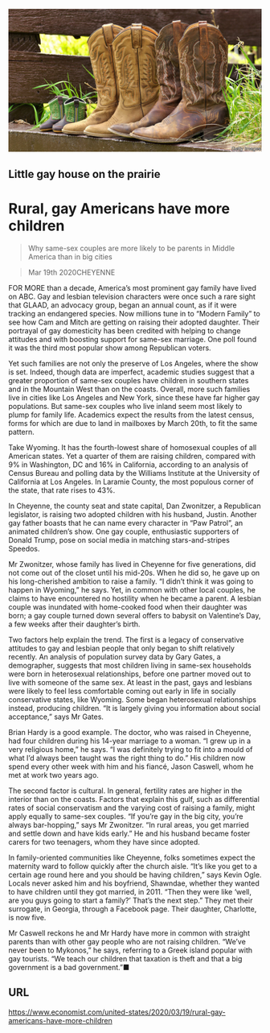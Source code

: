 ![](./images/20200321_USP502.jpg)

## Little gay house on the prairie

# Rural, gay Americans have more children

> Why same-sex couples are more likely to be parents in Middle America than in big cities

> Mar 19th 2020CHEYENNE

FOR MORE than a decade, America’s most prominent gay family have lived on ABC. Gay and lesbian television characters were once such a rare sight that GLAAD, an advocacy group, began an annual count, as if it were tracking an endangered species. Now millions tune in to “Modern Family” to see how Cam and Mitch are getting on raising their adopted daughter. Their portrayal of gay domesticity has been credited with helping to change attitudes and with boosting support for same-sex marriage. One poll found it was the third most popular show among Republican voters.

Yet such families are not only the preserve of Los Angeles, where the show is set. Indeed, though data are imperfect, academic studies suggest that a greater proportion of same-sex couples have children in southern states and in the Mountain West than on the coasts. Overall, more such families live in cities like Los Angeles and New York, since these have far higher gay populations. But same-sex couples who live inland seem most likely to plump for family life. Academics expect the results from the latest census, forms for which are due to land in mailboxes by March 20th, to fit the same pattern.

Take Wyoming. It has the fourth-lowest share of homosexual couples of all American states. Yet a quarter of them are raising children, compared with 9% in Washington, DC and 16% in California, according to an analysis of Census Bureau and polling data by the Williams Institute at the University of California at Los Angeles. In Laramie County, the most populous corner of the state, that rate rises to 43%.

In Cheyenne, the county seat and state capital, Dan Zwonitzer, a Republican legislator, is raising two adopted children with his husband, Justin. Another gay father boasts that he can name every character in “Paw Patrol”, an animated children’s show. One gay couple, enthusiastic supporters of Donald Trump, pose on social media in matching stars-and-stripes Speedos.

Mr Zwonitzer, whose family has lived in Cheyenne for five generations, did not come out of the closet until his mid-20s. When he did so, he gave up on his long-cherished ambition to raise a family. “I didn’t think it was going to happen in Wyoming,” he says. Yet, in common with other local couples, he claims to have encountered no hostility when he became a parent. A lesbian couple was inundated with home-cooked food when their daughter was born; a gay couple turned down several offers to babysit on Valentine’s Day, a few weeks after their daughter’s birth.

Two factors help explain the trend. The first is a legacy of conservative attitudes to gay and lesbian people that only began to shift relatively recently. An analysis of population survey data by Gary Gates, a demographer, suggests that most children living in same-sex households were born in heterosexual relationships, before one partner moved out to live with someone of the same sex. At least in the past, gays and lesbians were likely to feel less comfortable coming out early in life in socially conservative states, like Wyoming. Some began heterosexual relationships instead, producing children. “It is largely giving you information about social acceptance,” says Mr Gates.

Brian Hardy is a good example. The doctor, who was raised in Cheyenne, had four children during his 14-year marriage to a woman. “I grew up in a very religious home,” he says. “I was definitely trying to fit into a mould of what I’d always been taught was the right thing to do.” His children now spend every other week with him and his fiancé, Jason Caswell, whom he met at work two years ago.

The second factor is cultural. In general, fertility rates are higher in the interior than on the coasts. Factors that explain this gulf, such as differential rates of social conservatism and the varying cost of raising a family, might apply equally to same-sex couples. “If you’re gay in the big city, you’re always bar-hopping,” says Mr Zwonitzer. “In rural areas, you get married and settle down and have kids early.” He and his husband became foster carers for two teenagers, whom they have since adopted.

In family-oriented communities like Cheyenne, folks sometimes expect the maternity ward to follow quickly after the church aisle. “It’s like you get to a certain age round here and you should be having children,” says Kevin Ogle. Locals never asked him and his boyfriend, Shawndae, whether they wanted to have children until they got married, in 2011. “Then they were like ‘well, are you guys going to start a family?’ That’s the next step.” They met their surrogate, in Georgia, through a Facebook page. Their daughter, Charlotte, is now five.

Mr Caswell reckons he and Mr Hardy have more in common with straight parents than with other gay people who are not raising children. “We’ve never been to Mykonos,” he says, referring to a Greek island popular with gay tourists. “We teach our children that taxation is theft and that a big government is a bad government.”■

## URL

https://www.economist.com/united-states/2020/03/19/rural-gay-americans-have-more-children
